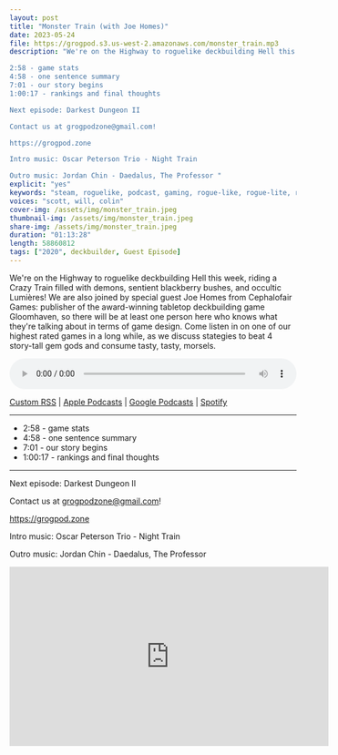 ```yaml
---
layout: post
title: "Monster Train (with Joe Homes)"
date: 2023-05-24
file: https://grogpod.s3.us-west-2.amazonaws.com/monster_train.mp3
description: "We're on the Highway to roguelike deckbuilding Hell this week, riding a Crazy Train filled with demons, sentient blackberry bushes, and occultic Lumières! We are also joined by special guest Joe(with  Homes from Cephalofair Games: publisher of the award-winning tabletop deckbuilding game Gloomhaven, so there will be at least one person here who knows what they're talking about in terms of game design. Come listen in on one of our highest rated games in a long while, as we discuss stategies to beat 4 story-tall gem gods and consume tasty, tasty, morsels. 

2:58 - game stats
4:58 - one sentence summary
7:01 - our story begins
1:00:17 - rankings and final thoughts

Next episode: Darkest Dungeon II

Contact us at grogpodzone@gmail.com!

https://grogpod.zone

Intro music: Oscar Peterson Trio - Night Train

Outro music: Jordan Chin - Daedalus, The Professor "
explicit: "yes" 
keywords: "steam, roguelike, podcast, gaming, rogue-like, rogue-lite, roguelite"
voices: "scott, will, colin"
cover-img: /assets/img/monster_train.jpeg
thumbnail-img: /assets/img/monster_train.jpeg
share-img: /assets/img/monster_train.jpeg
duration: "01:13:28"
length: 58860812 
tags: ["2020", deckbuilder, Guest Episode]
---
```

We're on the Highway to roguelike deckbuilding Hell this week, riding a Crazy Train filled with demons, sentient blackberry bushes, and occultic Lumières! We are also joined by special guest Joe Homes from Cephalofair Games: publisher of the award-winning tabletop deckbuilding game Gloomhaven, so there will be at least one person here who knows what they're talking about in terms of game design. Come listen in on one of our highest rated games in a long while, as we discuss stategies to beat 4 story-tall gem gods and consume tasty, tasty, morsels. 

<div class="container">
  <audio controls style="width: 100%;">
    <source src="https://grogpod.s3.us-west-2.amazonaws.com/monster_train.mp3" type="audio/mpeg">
  </audio>
</div>

[Custom RSS](https://grogpod.zone/feed.xml) | [Apple Podcasts](https://podcasts.apple.com/us/podcast/grogpod/id1650474911) | [Google Podcasts](https://podcasts.google.com/feed/aHR0cHM6Ly9ncm9ncG9kLnpvbmUvZmVlZC54bWw) | [Spotify](https://open.spotify.com/show/655SEhPUWIC77oO3hILe0b)

---

* 2:58 - game stats
* 4:58 - one sentence summary
* 7:01 - our story begins
* 1:00:17 - rankings and final thoughts

---


Next episode: Darkest Dungeon II

Contact us at grogpodzone@gmail.com!

https://grogpod.zone

Intro music: Oscar Peterson Trio - Night Train

Outro music: Jordan Chin - Daedalus, The Professor

<div class="embed-responsive embed-responsive-16by9">
<iframe width="560" height="315" src="https://www.youtube.com/embed/kMLUb9MzLP4" title="YouTube video player" frameborder="0" allow="accelerometer; autoplay; clipboard-write; encrypted-media; gyroscope; picture-in-picture" allowfullscreen></iframe>
</div>
